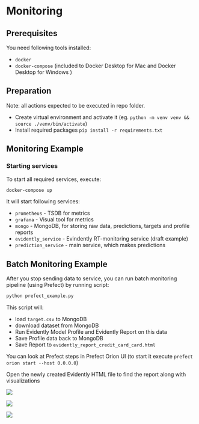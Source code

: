 
# Monitoring

## Prerequisites

You need following tools installed:
- `docker`
- `docker-compose` (included to Docker Desktop for Mac and Docker Desktop for Windows )

## Preparation

Note: all actions expected to be executed in repo folder.

- Create virtual environment and activate it (eg. `python -m venv venv && source ./venv/bin/activate`)
- Install required packages `pip install -r requirements.txt`

## Monitoring Example

### Starting services

To start all required services, execute:
```bash
docker-compose up
```

It will start following services:
- `prometheus` - TSDB for metrics
- `grafana` - Visual tool for metrics
- `mongo` - MongoDB, for storing raw data, predictions, targets and profile reports
- `evidently_service` - Evindently RT-monitoring service (draft example)
- `prediction_service` - main service, which makes predictions


## Batch Monitoring Example

After you stop sending data to service, you can run batch monitoring pipeline (using Prefect) by running script:

```bash
python prefect_example.py
```

This script will:
- load `target.csv` to MongoDB
- download dataset from MongoDB
- Run Evidently Model Profile and Evidently Report on this data
- Save Profile data back to MongoDB
- Save Report to `evidently_report_credit_card_card.html`

You can look at Prefect steps in Prefect Orion UI
(to start it execute `prefect orion start --host 0.0.0.0`)

Open the newly created Evidently HTML file to find the report along with visualizations

![](/MlopsZoomcampCourceProject/monitoring/image/Screenshot%202022-08-18%20at%204.09.36%20PM.png)

![](/MlopsZoomcampCourceProject/monitoring/image/Screenshot%202022-08-18%20at%204.09.58%20PM.png)

![](/MlopsZoomcampCourceProject/monitoring/image/Screenshot%202022-08-18%20at%204.10.15%20PM.png)
